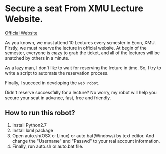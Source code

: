 # Secure a seat From XMU Lecture Website.

[Official Website](http://event.wisesoe.com/)

As you known, we must attend 10 Lectures every semester	 in Econ, XMU. Firstly, we must reserve the lecture in official website. At begin of the semester, everyone is crazy to grab the ticket, and all of the lectures will be snatched by others in a minute.

As a lazy man, I don't like to wait for reserving the lecture in time. So, I try to write a script to automate the reservation process.

Finally, I succeed in developing the `web robot`.

Didn't reserve successfully for a lecture? No worry, my robot will help you secure your seat in advance, fast, free and friendly.

## How to run this robot?

1. Install Python2.7
2. Install lxml package
3. Open auto.sh(OSX or Linux) or auto.bat(Windows) by text editor. And change the "Username" and "Passwd" to your real account information.
4. Finally, run auto.sh or auto.bat file.

